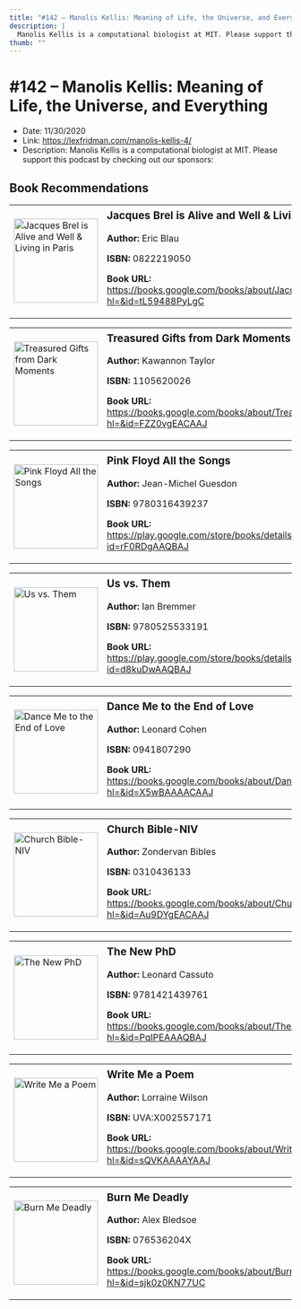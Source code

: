 ```yaml
---
title: "#142 – Manolis Kellis: Meaning of Life, the Universe, and Everything"
description: |
  Manolis Kellis is a computational biologist at MIT. Please support this podcast by checking out our sponsors:"
thumb: ""
---
```


# #142 – Manolis Kellis: Meaning of Life, the Universe, and Everything

  - Date: 11/30/2020
  - Link: https://lexfridman.com/manolis-kellis-4/
  - Description: Manolis Kellis is a computational biologist at MIT. Please support this podcast by checking out our sponsors:

## Book Recommendations

<table style="border: none;"><tr style="border: none;"><td style="border: none;"><img src="http://books.google.com/books/content?id=tL59488PyLgC&printsec=frontcover&img=1&zoom=1&edge=curl&source=gbs_api" alt="Jacques Brel is Alive and Well & Living in Paris" width="150" style="vertical-align: top;"></td><td style="border: none; vertical-align: top;"><h3 style='margin-top: 5'>Jacques Brel is Alive and Well & Living in Paris</h3><p><strong>Author:</strong> Eric Blau</p><p><strong>ISBN:</strong> 0822219050</p><p><strong>Book URL:</strong> <a href="https://books.google.com/books/about/Jacques_Brel_is_Alive_and_Well_Living_in.html?hl=&id=tL59488PyLgC">https://books.google.com/books/about/Jacques_Brel_is_Alive_and_Well_Living_in.html?hl=&id=tL59488PyLgC</a></p></td></tr></table>
<table style="border: none;"><tr style="border: none;"><td style="border: none;"><img src="http://books.google.com/books/content?id=FZZ0vgEACAAJ&printsec=frontcover&img=1&zoom=1&source=gbs_api" alt="Treasured Gifts from Dark Moments" width="150" style="vertical-align: top;"></td><td style="border: none; vertical-align: top;"><h3 style='margin-top: 5'>Treasured Gifts from Dark Moments</h3><p><strong>Author:</strong> Kawannon Taylor</p><p><strong>ISBN:</strong> 1105620026</p><p><strong>Book URL:</strong> <a href="https://books.google.com/books/about/Treasured_Gifts_from_Dark_Moments.html?hl=&id=FZZ0vgEACAAJ">https://books.google.com/books/about/Treasured_Gifts_from_Dark_Moments.html?hl=&id=FZZ0vgEACAAJ</a></p></td></tr></table>
<table style="border: none;"><tr style="border: none;"><td style="border: none;"><img src="http://books.google.com/books/content?id=rF0RDgAAQBAJ&printsec=frontcover&img=1&zoom=1&edge=curl&source=gbs_api" alt="Pink Floyd All the Songs" width="150" style="vertical-align: top;"></td><td style="border: none; vertical-align: top;"><h3 style='margin-top: 5'>Pink Floyd All the Songs</h3><p><strong>Author:</strong> Jean-Michel Guesdon</p><p><strong>ISBN:</strong> 9780316439237</p><p><strong>Book URL:</strong> <a href="https://play.google.com/store/books/details?id=rF0RDgAAQBAJ">https://play.google.com/store/books/details?id=rF0RDgAAQBAJ</a></p></td></tr></table>
<table style="border: none;"><tr style="border: none;"><td style="border: none;"><img src="http://books.google.com/books/content?id=d8kuDwAAQBAJ&printsec=frontcover&img=1&zoom=1&edge=curl&source=gbs_api" alt="Us vs. Them" width="150" style="vertical-align: top;"></td><td style="border: none; vertical-align: top;"><h3 style='margin-top: 5'>Us vs. Them</h3><p><strong>Author:</strong> Ian Bremmer</p><p><strong>ISBN:</strong> 9780525533191</p><p><strong>Book URL:</strong> <a href="https://play.google.com/store/books/details?id=d8kuDwAAQBAJ">https://play.google.com/store/books/details?id=d8kuDwAAQBAJ</a></p></td></tr></table>
<table style="border: none;"><tr style="border: none;"><td style="border: none;"><img src="http://books.google.com/books/content?id=X5wBAAAACAAJ&printsec=frontcover&img=1&zoom=1&source=gbs_api" alt="Dance Me to the End of Love" width="150" style="vertical-align: top;"></td><td style="border: none; vertical-align: top;"><h3 style='margin-top: 5'>Dance Me to the End of Love</h3><p><strong>Author:</strong> Leonard Cohen</p><p><strong>ISBN:</strong> 0941807290</p><p><strong>Book URL:</strong> <a href="https://books.google.com/books/about/Dance_Me_to_the_End_of_Love.html?hl=&id=X5wBAAAACAAJ">https://books.google.com/books/about/Dance_Me_to_the_End_of_Love.html?hl=&id=X5wBAAAACAAJ</a></p></td></tr></table>
<table style="border: none;"><tr style="border: none;"><td style="border: none;"><img src="http://books.google.com/books/content?id=Au9DYgEACAAJ&printsec=frontcover&img=1&zoom=1&source=gbs_api" alt="Church Bible-NIV" width="150" style="vertical-align: top;"></td><td style="border: none; vertical-align: top;"><h3 style='margin-top: 5'>Church Bible-NIV</h3><p><strong>Author:</strong> Zondervan Bibles</p><p><strong>ISBN:</strong> 0310436133</p><p><strong>Book URL:</strong> <a href="https://books.google.com/books/about/Church_Bible_NIV.html?hl=&id=Au9DYgEACAAJ">https://books.google.com/books/about/Church_Bible_NIV.html?hl=&id=Au9DYgEACAAJ</a></p></td></tr></table>
<table style="border: none;"><tr style="border: none;"><td style="border: none;"><img src="http://books.google.com/books/content?id=PqIPEAAAQBAJ&printsec=frontcover&img=1&zoom=1&edge=curl&source=gbs_api" alt="The New PhD" width="150" style="vertical-align: top;"></td><td style="border: none; vertical-align: top;"><h3 style='margin-top: 5'>The New PhD</h3><p><strong>Author:</strong> Leonard Cassuto</p><p><strong>ISBN:</strong> 9781421439761</p><p><strong>Book URL:</strong> <a href="https://books.google.com/books/about/The_New_PhD.html?hl=&id=PqIPEAAAQBAJ">https://books.google.com/books/about/The_New_PhD.html?hl=&id=PqIPEAAAQBAJ</a></p></td></tr></table>
<table style="border: none;"><tr style="border: none;"><td style="border: none;"><img src="http://books.google.com/books/content?id=sQVKAAAAYAAJ&printsec=frontcover&img=1&zoom=1&source=gbs_api" alt="Write Me a Poem" width="150" style="vertical-align: top;"></td><td style="border: none; vertical-align: top;"><h3 style='margin-top: 5'>Write Me a Poem</h3><p><strong>Author:</strong> Lorraine Wilson</p><p><strong>ISBN:</strong> UVA:X002557171</p><p><strong>Book URL:</strong> <a href="https://books.google.com/books/about/Write_Me_a_Poem.html?hl=&id=sQVKAAAAYAAJ">https://books.google.com/books/about/Write_Me_a_Poem.html?hl=&id=sQVKAAAAYAAJ</a></p></td></tr></table>
<table style="border: none;"><tr style="border: none;"><td style="border: none;"><img src="http://books.google.com/books/content?id=sjk0z0KN77UC&printsec=frontcover&img=1&zoom=1&edge=curl&source=gbs_api" alt="Burn Me Deadly" width="150" style="vertical-align: top;"></td><td style="border: none; vertical-align: top;"><h3 style='margin-top: 5'>Burn Me Deadly</h3><p><strong>Author:</strong> Alex Bledsoe</p><p><strong>ISBN:</strong> 076536204X</p><p><strong>Book URL:</strong> <a href="https://books.google.com/books/about/Burn_Me_Deadly.html?hl=&id=sjk0z0KN77UC">https://books.google.com/books/about/Burn_Me_Deadly.html?hl=&id=sjk0z0KN77UC</a></p></td></tr></table>
